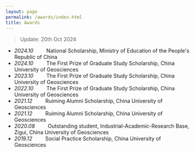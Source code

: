 ```yaml
---
layout: page
permalink: /awards/index.html
title: Awards
---
```


> Update: 20th Oct 2024

- _2024.10_         National Scholarship, Ministry of Education of the People's Republic of China
- _2024.10_         The First Prize of Graduate Study Scholarship, China University of Geosciences
- _2023.10_         The First Prize of Graduate Study Scholarship, China University of Geosciences
- _2022.10_         The First Prize of Graduate Study Scholarship, China University of Geosciences
- _2021.12_          Ruiming Alumni Scholarship, China University of Geosciences
- _2021.12_          Ruiming Alumni Scholarship, China University of Geosciences
- _2020.08_         Outstanding student, Industrial-Academic-Research Base, Zigui, China University of Geosciences
- _2019.12_          Social Practice Scholarship, China University of Geosciences<br>